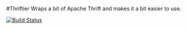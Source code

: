 #Thriftier
Wraps a bit of Apache Thrift and makes it a bit easier to use.

[![Build Status](https://travis-ci.org/emchristiansen/thriftier.png)](https://travis-ci.org/emchristiansen/thriftier)

